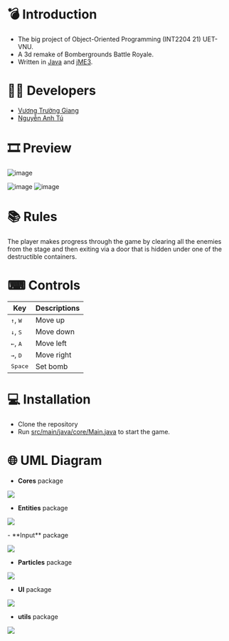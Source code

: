 # 💣 Introduction
   - The big project of Object-Oriented Programming (INT2204 21) UET-VNU.
   - A 3d remake of Bombergrounds Battle Royale.
   - Written in [Java](https://www.java.com/en/)   and  [jME3](https://jmonkeyengine.org/).
# :man_technologist: Developers
 - [Vương Trường Giang](https://github.com/edisni-tommy)
 - [Nguyễn Anh Tú](https://github.com/Nanhtu187)
 
# :film_strip: Preview
![image](https://user-images.githubusercontent.com/87647641/199232988-567a614e-ec25-454c-aef3-e9ad2323f58b.png) 

 ![image](https://user-images.githubusercontent.com/87647641/199232859-9febc901-0dad-46aa-89c4-654b64bc8ae6.png)
    ![image](https://user-images.githubusercontent.com/87647641/199233508-34572a05-e00d-499d-bf0b-e8a9b161f956.png)
# 📚 Rules
The player makes progress through the game by clearing all the enemies from the stage and then exiting via a door that is hidden under one of the destructible containers.
    
# ⌨ Controls
| Key | Descriptions |
|---------|-----|
| <kbd>↑</kbd>, <kbd>W</kbd>      | Move up |
| <kbd>↓</kbd>, <kbd>S</kbd>    | Move down   |
| <kbd>←</kbd>, <kbd>A</kbd>    | Move left   |
| <kbd>→</kbd>, <kbd>D</kbd>   | Move right   |
| <kbd>Space</kbd>    | Set bomb  |

# 💻 Installation
 - Clone the repository
 - Run [src/main/java/core/Main.java](https://github.com/edisni-tommy/Bomberman/blob/main/src/main/java/Cores/Main.java) to start the game.

 # :globe_with_meridians: UML Diagram
 - **Cores** package
 <p align="left">
  <img src="https://user-images.githubusercontent.com/87647641/199238680-199110cb-bf99-4367-9df4-1892315ecd94.png" />
</p>
 
 - **Entities** package
 
 <p align="left">
  <img src="https://user-images.githubusercontent.com/87647641/199240223-0cd8fca6-ab9c-4a97-80de-93d2e8e155b1.png" />
</p>
 - **Input** package
 
 <p align="left">
  <img src="https://user-images.githubusercontent.com/87647641/199240344-4d5b0171-b2a7-4622-9ad7-7d8d5bbe3665.png" />
</p>

- **Particles** package

<p align="left">
  <img src="https://user-images.githubusercontent.com/87647641/199240693-03a9472a-0abe-4044-9f86-2559f33ca7b7.png" />
</p>

- **UI** package
   
<p align="left">
  <img src="https://user-images.githubusercontent.com/87647641/199241315-a5290f03-c7f5-4323-8c31-d34e272f0146.png" />
</p>

- **utils** package

<p align="left">
  <img src="https://user-images.githubusercontent.com/87647641/199241451-547b46c1-fb28-4a76-9fcd-a4279e6f6f37.png" />
</p>
